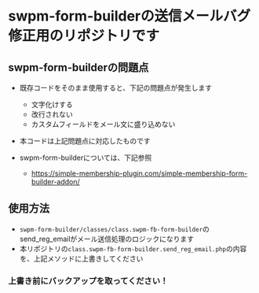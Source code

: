 # swpm-form-builderの送信メールバグ修正用のリポジトリです
## swpm-form-builderの問題点
- 既存コードをそのまま使用すると、下記の問題点が発生します
  - 文字化けする
  - 改行されない
  - カスタムフィールドをメール文に盛り込めない
- 本コードは上記問題点に対応したものです

- swpm-form-builderについては、下記参照
   - https://simple-membership-plugin.com/simple-membership-form-builder-addon/

## 使用方法
- `swpm-form-builder/classes/class.swpm-fb-form-builder`のsend_reg_emailがメール送信処理のロジックになります
- 本リポジトリの`class.swpm-fb-form-builder.send_reg_email.php`の内容を、上記メソッドに上書きしてください
### 上書き前にバックアップを取ってください！